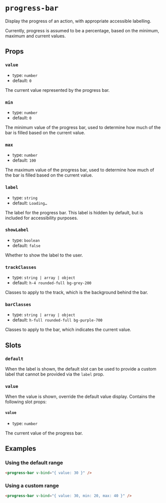 # `progress-bar`

Display the progress of an action, with appropriate accessible labelling.

Currently, progress is assumed to be a percentage, based on the minimum, maximum and current values.

## Props

### `value`

- type: `number`
- default: `0`

The current value represented by the progress bar.

### `min`

- type: `number`
- default: `0`

The minimum value of the progress bar, used to determine how much of the bar is filled based on the current value.

### `max`

- type: `number`
- default: `100`

The maximum value of the progress bar, used to determine how much of the bar is filled based on the current value.

### `label`

- type: `string`
- default: `Loading…`

The label for the progress bar. This label is hidden by default, but is included for accessibility purposes.

### `showLabel`

- type: `boolean`
- default: `false`

Whether to show the label to the user.

### `trackClasses`

- type: `string | array | object`
- default: `h-4 rounded-full bg-grey-200`

Classes to apply to the track, which is the background behind the bar.

### `barClasses`

- type: `string | array | object`
- default: `h-full rounded-full bg-purple-700`

Classes to apply to the bar, which indicates the current value.

## Slots

### `default`

When the label is shown, the default slot can be used to provide a custom label that cannot be provided via the `label` prop.

### `value`

When the value is shown, override the default value display. Contains the following slot props:

#### `value`

- type: `number`

The current value of the progress bar.

## Examples

### Using the default range

```html
<progress-bar v-bind="{ value: 30 }" />
```

### Using a custom range

```html
<progress-bar v-bind="{ value: 30, min: 20, max: 40 }" />
```
